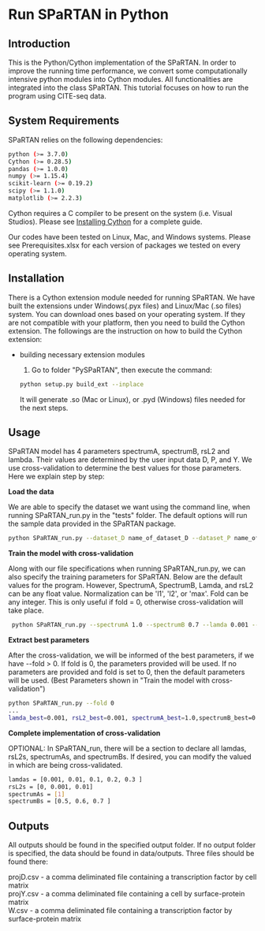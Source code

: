 # Run SPaRTAN in Python

## Introduction
This is the Python/Cython implementation of the SPaRTAN. In order to improve the running time performance, we convert some computationally intensive python modules into Cython modules.  All functionalities are integrated into the class SPaRTAN. This tutorial focuses on how to run the program using CITE-seq data. 

## System Requirements
SPaRTAN relies on the following dependencies:
```sh
python (>= 3.7.0)
Cython (>= 0.28.5)
pandas (>= 1.0.0)
numpy (>= 1.15.4)
scikit-learn (>= 0.19.2)
scipy (>= 1.1.0)
matplotlib (>= 2.2.3)
```
Cython requires a C compiler to be present on the system (i.e. Visual Studios). Please see [Installing Cython](https://cython.readthedocs.io/en/latest/src/quickstart/install.html) for a complete guide.

Our codes have been tested on Linux, Mac, and Windows systems. Please see Prerequisites.xlsx for each version of packages we tested on every operating system.

## Installation
There is a Cython extension module needed for running SPaRTAN. We have built the extensions under Windows(.pyx files) and Linux/Mac (.so files) system. You can download ones based on your operating system. If they are not compatible with your platform, then you need to build the Cython extension. The followings are the instruction on how to build the Cython extension:

- building necessary extension modules 
    
	1. Go to folder "PySPaRTAN", then execute the command:
	
	```sh
	python setup.py build_ext --inplace
	```
	
	 It will generate .so (Mac or Linux), or .pyd (Windows) files needed for the next steps. 
	 

## Usage
SPaRTAN model has 4 parameters spectrumA, spectrumB, rsL2 and lambda. Their values are determined by the user input data D, P, and Y. We use cross-validation to determine the best values for those parameters. Here we explain step by step:

**Load the data**

We are able to specify the dataset we want using the command line, when running SPaRTAN_run.py in the "tests" folder. The default options will run the sample data provided in the SPaRTAN package. 
```sh
python SPaRTAN_run.py --dataset_D name_of_dataset_D --dataset_P name_of_dataset_P --dataset_Y name_of_dataset_Y --input_dir path/to/input/directory/ --output_dir path/to/output/directory/
```
**Train the model with cross-validation**

Along with our file specifications when running SPaRTAN_run.py, we can also specify the training parameters for SPaRTAN. Below are the default values for the program. However, SpectrumA, SpectrumB, Lamda, and rsL2 can be any float value. Normalization can be 'l1', 'l2', or 'max'. Fold can be any integer. This is only useful if fold = 0, otherwise cross-validation will take place. 

```sh
 python SPaRTAN_run.py --spectrumA 1.0 --spectrumB 0.7 --lamda 0.001 --rsL2 0.001 --normalization l2 --fold 2
```

**Extract best parameters**

After the cross-validation, we will be informed of the best parameters, if we have --fold > 0. If fold is 0, the parameters provided will be used. If no parameters are provided and fold is set to 0, then the default parameters will be used. (Best Parameters shown in "Train the model with cross-validation")

```sh
python SPaRTAN_run.py --fold 0
...
lamda_best=0.001, rsL2_best=0.001, spectrumA_best=1.0,spectrumB_best=0.7
```

**Complete implementation  of cross-validation**

OPTIONAL: In SPaRTAN_run, there will be a section to declare all lamdas, rsL2s, spectrumAs, and spectrumBs. If desired, you can modify the valued in which are being cross-validated. 

```sh
lamdas = [0.001, 0.01, 0.1, 0.2, 0.3 ]
rsL2s = [0, 0.001, 0.01]
spectrumAs = [1]
spectrumBs = [0.5, 0.6, 0.7 ]
```

## Outputs

All outputs should be found in the specified output folder. If no output folder is specified, the data should be found in data/outputs. Three files should be found there:

projD.csv - a comma deliminated file containing a transcription factor by cell matrix\
projY.csv - a comma deliminated file containing a cell by surface-protein matrix\
W.csv - a comma deliminated file containing a transcription factor by surface-protein matrix
